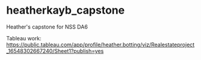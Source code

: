 # heatherkayb_capstone
Heather's capstone for NSS DA6

Tableau work: https://public.tableau.com/app/profile/heather.botting/viz/Realestateproject_16548302667240/Sheet1?publish=yes


